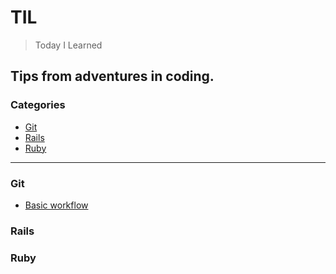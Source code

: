 # TIL

> Today I Learned

Tips from adventures in coding.
---

### Categories

* [Git](#git)
* [Rails](#rails)
* [Ruby](#ruby)

---

### Git

- [Basic workflow](git/basic-workflow.md)

### Rails


### Ruby
